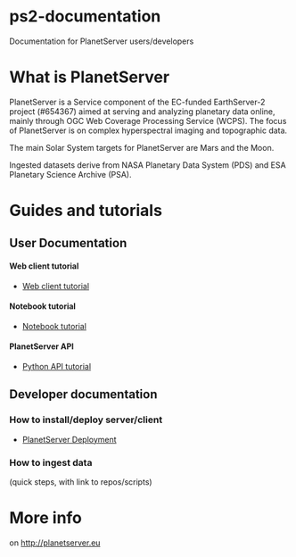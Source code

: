 # ps2-documentation
Documentation for PlanetServer users/developers



# What is PlanetServer

PlanetServer is a Service component of the EC-funded EarthServer-2 project (#654367) aimed at serving and analyzing planetary data online, mainly through OGC Web Coverage Processing Service (WCPS). The focus of PlanetServer is on complex hyperspectral imaging and topographic data.

The main Solar System targets for PlanetServer are Mars and the Moon.

Ingested datasets derive from NASA Planetary Data System (PDS) and ESA Planetary Science Archive (PSA).

# Guides and tutorials

## User Documentation

#### Web client tutorial

* [Web client tutorial](user_documentation/webclient_tutorial.md)

#### Notebook tutorial

* [Notebook tutorial](user_documentation/notebook_tutorial.md)

#### PlanetServer API

* [Python API tutorial](user_documentation/python_API_tutorial.md)

## Developer documentation

### How to install/deploy server/client

* [PlanetServer Deployment](developer_documentation/architecture.md)

### How to ingest data
(quick steps, with link to repos/scripts)

# More info

on http://planetserver.eu
